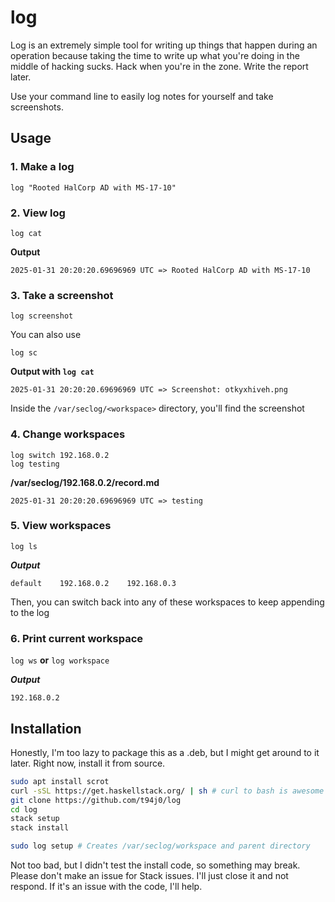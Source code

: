 # log

Log is an extremely simple tool for writing up things that happen during an operation because taking the time to write up what you're doing in the middle of hacking sucks. Hack when you're in the zone. Write the report later.

Use your command line to easily log notes for yourself and take screenshots.

## Usage

### 1. Make a log

`log "Rooted HalCorp AD with MS-17-10"`

### 2. View log

`log cat`

**Output**
```
2025-01-31 20:20:20.69696969 UTC => Rooted HalCorp AD with MS-17-10
```

### 3. Take a screenshot

`log screenshot`

You can also use

`log sc`

**Output with `log cat`**
```
2025-01-31 20:20:20.69696969 UTC => Screenshot: otkyxhiveh.png
```

Inside the `/var/seclog/<workspace>` directory, you'll find the screenshot

### 4. Change workspaces

```
log switch 192.168.0.2
log testing
```

**/var/seclog/192.168.0.2/record.md**
```
2025-01-31 20:20:20.69696969 UTC => testing
```

### 5. View workspaces

`log ls`

***Output***
```
default    192.168.0.2    192.168.0.3
```

Then, you can switch back into any of these workspaces to keep appending to the log

### 6. Print current workspace

`log ws` **or** `log workspace`

***Output***
```
192.168.0.2
```


## Installation

Honestly, I'm too lazy to package this as a .deb, but I might get around to it later. Right now, install it from source.

```bash
sudo apt install scrot
curl -sSL https://get.haskellstack.org/ | sh # curl to bash is awesome
git clone https://github.com/t94j0/log
cd log
stack setup
stack install

sudo log setup # Creates /var/seclog/workspace and parent directory
```

Not too bad, but I didn't test the install code, so something may break. Please don't make an issue for Stack issues. I'll just close it and not respond. If it's an issue with the code, I'll help.
